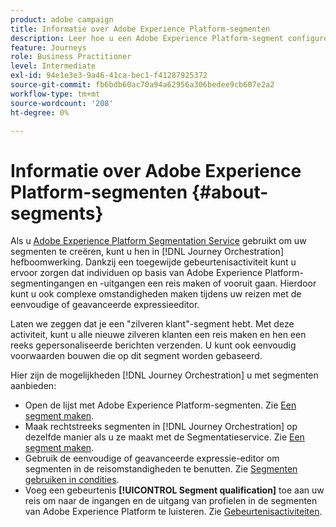 ```yaml
---
product: adobe campaign
title: Informatie over Adobe Experience Platform-segmenten
description: Leer hoe u een Adobe Experience Platform-segment configureert
feature: Journeys
role: Business Practitioner
level: Intermediate
exl-id: 94e1e3e3-9a46-41ca-bec1-f41287925372
source-git-commit: fb6bdb60ac70a94a62956a306bedee9cb607e2a2
workflow-type: tm+mt
source-wordcount: '208'
ht-degree: 0%

---
```


# Informatie over Adobe Experience Platform-segmenten {#about-segments}

Als u [Adobe Experience Platform Segmentation Service](https://experienceleague.adobe.com/docs/experience-platform/segmentation/home.html) gebruikt om uw segmenten te creëren, kunt u hen in [!DNL Journey Orchestration] hefboomwerking. Dankzij een toegewijde gebeurtenisactiviteit kunt u ervoor zorgen dat individuen op basis van Adobe Experience Platform-segmentingangen en -uitgangen een reis maken of vooruit gaan. Hierdoor kunt u ook complexe omstandigheden maken tijdens uw reizen met de eenvoudige of geavanceerde expressieeditor.

Laten we zeggen dat je een &quot;zilveren klant&quot;-segment hebt. Met deze activiteit, kunt u alle nieuwe zilveren klanten een reis maken en hen een reeks gepersonaliseerde berichten verzenden. U kunt ook eenvoudig voorwaarden bouwen die op dit segment worden gebaseerd.

Hier zijn de mogelijkheden [!DNL Journey Orchestration] u met segmenten aanbieden:

* Open de lijst met Adobe Experience Platform-segmenten. Zie [Een segment maken](../segment/creating-a-segment.md).
* Maak rechtstreeks segmenten in [!DNL Journey Orchestration] op dezelfde manier als u ze maakt met de Segmentatieservice. Zie [Een segment maken](../segment/creating-a-segment.md).
* Gebruik de eenvoudige of geavanceerde expressie-editor om segmenten in de reisomstandigheden te benutten. Zie [Segmenten gebruiken in condities](../segment/using-a-segment.md).
* Voeg een gebeurtenis **[!UICONTROL Segment qualification]** toe aan uw reis om naar de ingangen en de uitgang van profielen in de segmenten van Adobe Experience Platform te luisteren. Zie [Gebeurtenisactiviteiten](../building-journeys/segment-qualification-events.md).
